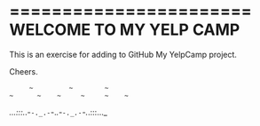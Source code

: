 =======================
WELCOME TO MY YELP CAMP
=======================

This is an exercise for adding to GitHub 
My YelpCamp project.

Cheers.


         ~         ~        ~
    ~      ~    ~     ~     ~    ~
_...:::._.-`-._.-`-._.-`-._.-`-._.:::..._